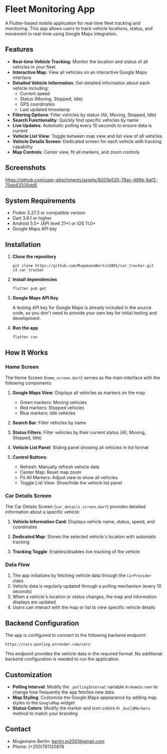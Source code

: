 # Fleet Monitoring App

A Flutter-based mobile application for real-time fleet tracking and monitoring. This app allows users to track vehicle locations, status, and movement in real-time using Google Maps integration.

## Features

- **Real-time Vehicle Tracking**: Monitor the location and status of all vehicles in your fleet
- **Interactive Map**: View all vehicles on an interactive Google Maps interface
- **Detailed Vehicle Information**: Get detailed information about each vehicle including:
  - Current speed
  - Status (Moving, Stopped, Idle)
  - GPS coordinates
  - Last updated timestamp
- **Filtering Options**: Filter vehicles by status (All, Moving, Stopped, Idle)
- **Search Functionality**: Quickly find specific vehicles by name
- **Live Updates**: Automatic polling every 10 seconds to ensure data is current
- **Vehicle List View**: Toggle between map view and list view of all vehicles
- **Vehicle Details Screen**: Dedicated screen for each vehicle with tracking capability
- **Map Controls**: Center view, fit all markers, and zoom controls

## Screenshots
https://github.com/user-attachments/assets/9203e520-78ac-489e-8af2-70eb63330dd5

## System Requirements

- Flutter 3.27.3 or compatible version
- Dart 3.6.1 or higher
- Android 5.0+ (API level 21+) or iOS 11.0+
- Google Maps API key

## Installation

1. **Clone the repository**
   ```
   git clone https://github.com/MugemaneBertin2001/car_tracker.git
   cd car_tracker
   ```

2. **Install dependencies**
   ```
   flutter pub get
   ```

3. **Google Maps API Key**

   A testing API key for Google Maps is already included in the source code, so you don't need to provide your own key for initial testing and development.

4. **Run the app**
   ```
   flutter run
   ```



## How It Works

### Home Screen

The Home Screen (`home_screen.dart`) serves as the main interface with the following components:

1. **Google Maps View**: Displays all vehicles as markers on the map
   - Green markers: Moving vehicles
   - Red markers: Stopped vehicles
   - Blue markers: Idle vehicles

2. **Search Bar**: Filter vehicles by name

3. **Status Filters**: Filter vehicles by their current status (All, Moving, Stopped, Idle)

4. **Vehicle List Panel**: Sliding panel showing all vehicles in list format

5. **Control Buttons**:
   - Refresh: Manually refresh vehicle data
   - Center Map: Reset map zoom
   - Fit All Markers: Adjust view to show all vehicles
   - Toggle List View: Show/hide the vehicle list panel

### Car Details Screen

The Car Details Screen (`car_details_screen.dart`) provides detailed information about a specific vehicle:

1. **Vehicle Information Card**: Displays vehicle name, status, speed, and coordinates

2. **Dedicated Map**: Shows the selected vehicle's location with automatic tracking

3. **Tracking Toggle**: Enables/disables live tracking of the vehicle

### Data Flow

1. The app initializes by fetching vehicle data through the `CarProvider` class
2. Vehicle data is regularly updated through a polling mechanism (every 10 seconds)
3. When a vehicle's location or status changes, the map and information displays are updated
4. Users can interact with the map or list to view specific vehicle details

## Backend Configuration

The app is configured to connect to the following backend endpoint:
```
https://cars-pooling.onrender.com/cars
```

This endpoint provides the vehicle data in the required format. No additional backend configuration is needed to run the application.

## Customization

- **Polling Interval**: Modify the `_pollingInterval` variable in `HomeScreen` to change how frequently the app fetches new data
- **Map Styling**: Customize the Google Maps appearance by adding map styles to the `GoogleMap` widget
- **Status Colors**: Modify the marker and icon colors in `_buildMarkers` method to match your branding

## Contact

- Mugemane Bertin: bertin.m2001@gmail.com
- Phone: (+250)781120876
